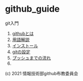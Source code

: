 # github_guide

git入門

1. [githubとは](./docs/01_welcome.md)
2. [用語解説](./docs/02_words.md)
3. [インストール](./docs/03_install.md)
4. [gitの設定](./docs/04_setup.md)
5. [プッシュまでの流れ](./docs/05_flow.md)
6. 

(c) 2021 情報技術部github布教委員会
